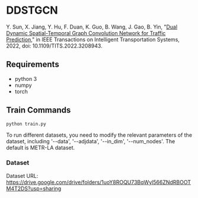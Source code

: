 # DDSTGCN

Y. Sun, X. Jiang, Y. Hu, F. Duan, K. Guo, B. Wang, J. Gao, B. Yin, "[Dual Dynamic Spatial-Temporal Graph Convolution Network for Traffic Prediction](https://ieeexplore.ieee.org/document/9912360)," in IEEE Transactions on Intelligent Transportation Systems, 2022, doi: 10.1109/TITS.2022.3208943.


## Requirements

- python 3
- numpy
- torch

## Train Commands

```
python train.py
```
To run different datasets, you need to modify the relevant parameters of the dataset, including '--data', '--adjdata', '--in_dim', '--num_nodes'. The default is METR-LA dataset.


### Dataset

<!--六个数据集基本信息--data --adjdata --in_dim --num_nodes-->
Dataset URL: https://drive.google.com/drive/folders/1uoY8ROQU73BqWyl566ZNdRBOOTM4T2DS?usp=sharing
